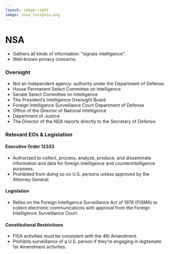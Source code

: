 ```yaml
---
layout: image-right
image: /nsa_insignia.png
---
```


# NSA

- <CursorType :speed="10" :slide="11">Gathers all kinds of information: "signals intelligence".</CursorType>
- <CursorType :speed="10" :slide="11">Well-known privacy concerns.</CursorType>
### Oversight
- <CursorType :speed="10" :slide="11">Not an independent agency: authority under the Department of Defense.</CursorType>
- <CursorType :speed="10" :slide="11">House Permanent Select Committee on Intelligence</CursorType>
- <CursorType :speed="10" :slide="11">Senate Select Committee on Intelligence</CursorType>
- <CursorType :speed="10" :slide="11">The President’s Intelligence Oversight Board</CursorType>
- <CursorType :speed="10" :slide="11">Foreign Intelligence Surveillance Court
Department of Defense</CursorType>
- <CursorType :speed="10" :slide="11">Office of the Director of National Intelligence</CursorType>
- <CursorType :speed="10" :slide="11">Department of Justice</CursorType>
- <CursorType :speed="10" :slide="11">The Director of the NSA reports directly to the Secretary of Defense.</CursorType>
### Relevant EOs & Legislation
#### Executive Order 12333
- <CursorType :speed="10" :slide="11">Authorized to collect, process, analyze, produce, and disseminate information and data for foreign intelligence and counterintelligence purposes.</CursorType>
- <CursorType :speed="10" :slide="11">Prohibited from doing so on U.S. persons unless approved by the Attorney General.</CursorType>
#### Legislation
- <CursorType :speed="10" :slide="11">Relies on the Foreign Intelligence Surveillance Act of 1978 (FISMA) to collect electronic communications with approval from the Foreign Intelligence Surveillance Court.</CursorType>
#### Constitutional Restrictions
- <CursorType :speed="10" :slide="11">FISA activities must be consistent with the 4th Amendment.</CursorType>
- <CursorType :speed="10" :slide="11">Prohibits surveillance of a U.S. person if they're engaging in legitamate 1st Amendment activities.</CursorType>
